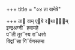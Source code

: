+++
title = "०४ ता वामेषे"

+++
ता᳓ वाम् ए᳓षे र᳓थाना᳐म्  
इन्द्रअग्नी᳓ हवामहे  
प᳓ती तुर᳓स्य रा᳓धसो  
विद्वां᳓सा गि᳓र्वणस्तमा